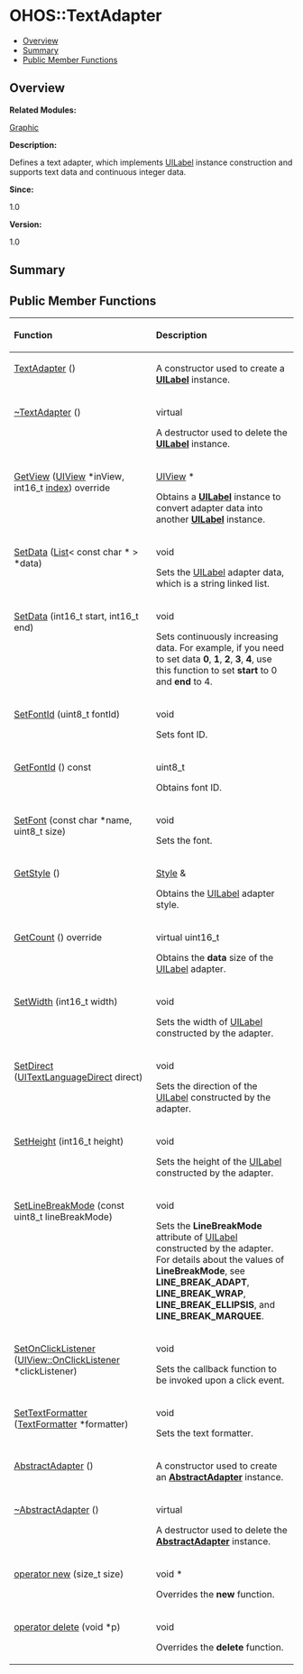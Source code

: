 # OHOS::TextAdapter<a name="ZH-CN_TOPIC_0000001054799619"></a>

-   [Overview](#section1319751186165633)
-   [Summary](#section927771271165633)
-   [Public Member Functions](#pub-methods)

## **Overview**<a name="section1319751186165633"></a>

**Related Modules:**

[Graphic](Graphic.md)

**Description:**

Defines a text adapter, which implements  [UILabel](OHOS-UILabel.md)  instance construction and supports text data and continuous integer data. 

**Since:**

1.0

**Version:**

1.0

## **Summary**<a name="section927771271165633"></a>

## Public Member Functions<a name="pub-methods"></a>

<a name="table560772516165633"></a>
<table><thead align="left"><tr id="row495973780165633"><th class="cellrowborder" valign="top" width="50%" id="mcps1.1.3.1.1"><p id="p1586687731165633"><a name="p1586687731165633"></a><a name="p1586687731165633"></a>Function</p>
</th>
<th class="cellrowborder" valign="top" width="50%" id="mcps1.1.3.1.2"><p id="p718001073165633"><a name="p718001073165633"></a><a name="p718001073165633"></a>Description</p>
</th>
</tr>
</thead>
<tbody><tr id="row181478131165633"><td class="cellrowborder" valign="top" width="50%" headers="mcps1.1.3.1.1 "><p id="p669434077165633"><a name="p669434077165633"></a><a name="p669434077165633"></a><a href="Graphic.md#ga38bde4aa4a0952341ad74284ff686832">TextAdapter</a> ()</p>
</td>
<td class="cellrowborder" valign="top" width="50%" headers="mcps1.1.3.1.2 "><p id="p1570045557165633"><a name="p1570045557165633"></a><a name="p1570045557165633"></a> </p>
<p id="p199267118165633"><a name="p199267118165633"></a><a name="p199267118165633"></a>A constructor used to create a <strong id="b1150858777165633"><a name="b1150858777165633"></a><a name="b1150858777165633"></a><a href="OHOS-UILabel.md">UILabel</a></strong> instance. </p>
</td>
</tr>
<tr id="row1512158957165633"><td class="cellrowborder" valign="top" width="50%" headers="mcps1.1.3.1.1 "><p id="p1635533846165633"><a name="p1635533846165633"></a><a name="p1635533846165633"></a><a href="Graphic.md#ga1e868c845df224beff2f3c6f49593d3b">~TextAdapter</a> ()</p>
</td>
<td class="cellrowborder" valign="top" width="50%" headers="mcps1.1.3.1.2 "><p id="p1599324193165633"><a name="p1599324193165633"></a><a name="p1599324193165633"></a>virtual </p>
<p id="p451152421165633"><a name="p451152421165633"></a><a name="p451152421165633"></a>A destructor used to delete the <strong id="b2098108636165633"><a name="b2098108636165633"></a><a name="b2098108636165633"></a><a href="OHOS-UILabel.md">UILabel</a></strong> instance. </p>
</td>
</tr>
<tr id="row1643322103165633"><td class="cellrowborder" valign="top" width="50%" headers="mcps1.1.3.1.1 "><p id="p654624172165633"><a name="p654624172165633"></a><a name="p654624172165633"></a><a href="Graphic.md#ga733211ca13eccff628bb2712c27b885e">GetView</a> (<a href="OHOS-UIView.md">UIView</a> *inView, int16_t <a href="UTILS.md#ga1d3748ca570dcb09a2fb28e8015107dd">index</a>) override</p>
</td>
<td class="cellrowborder" valign="top" width="50%" headers="mcps1.1.3.1.2 "><p id="p494970265165633"><a name="p494970265165633"></a><a name="p494970265165633"></a><a href="OHOS-UIView.md">UIView</a> * </p>
<p id="p299779797165633"><a name="p299779797165633"></a><a name="p299779797165633"></a>Obtains a <strong id="b1161162834165633"><a name="b1161162834165633"></a><a name="b1161162834165633"></a><a href="OHOS-UILabel.md">UILabel</a></strong> instance to convert adapter data into another <strong id="b1402109844165633"><a name="b1402109844165633"></a><a name="b1402109844165633"></a><a href="OHOS-UILabel.md">UILabel</a></strong> instance. </p>
</td>
</tr>
<tr id="row1825733642165633"><td class="cellrowborder" valign="top" width="50%" headers="mcps1.1.3.1.1 "><p id="p1994084364165633"><a name="p1994084364165633"></a><a name="p1994084364165633"></a><a href="Graphic.md#gabe6f62c7e3284e04b37451963e803a96">SetData</a> (<a href="OHOS-List-T.md">List</a>&lt; const char * &gt; *data)</p>
</td>
<td class="cellrowborder" valign="top" width="50%" headers="mcps1.1.3.1.2 "><p id="p265232812165633"><a name="p265232812165633"></a><a name="p265232812165633"></a>void </p>
<p id="p1148646759165633"><a name="p1148646759165633"></a><a name="p1148646759165633"></a>Sets the <a href="OHOS-UILabel.md">UILabel</a> adapter data, which is a string linked list. </p>
</td>
</tr>
<tr id="row717301342165633"><td class="cellrowborder" valign="top" width="50%" headers="mcps1.1.3.1.1 "><p id="p1995728617165633"><a name="p1995728617165633"></a><a name="p1995728617165633"></a><a href="Graphic.md#ga9521d17dfaf251b42deafc182aea8a1e">SetData</a> (int16_t start, int16_t end)</p>
</td>
<td class="cellrowborder" valign="top" width="50%" headers="mcps1.1.3.1.2 "><p id="p366592231165633"><a name="p366592231165633"></a><a name="p366592231165633"></a>void </p>
<p id="p256694142165633"><a name="p256694142165633"></a><a name="p256694142165633"></a>Sets continuously increasing data. For example, if you need to set data <strong id="b1467215544165633"><a name="b1467215544165633"></a><a name="b1467215544165633"></a>0</strong>, <strong id="b1166899706165633"><a name="b1166899706165633"></a><a name="b1166899706165633"></a>1</strong>, <strong id="b316038528165633"><a name="b316038528165633"></a><a name="b316038528165633"></a>2</strong>, <strong id="b907495800165633"><a name="b907495800165633"></a><a name="b907495800165633"></a>3</strong>, <strong id="b1418335185165633"><a name="b1418335185165633"></a><a name="b1418335185165633"></a>4</strong>, use this function to set <strong id="b243196211165633"><a name="b243196211165633"></a><a name="b243196211165633"></a>start</strong> to 0 and <strong id="b2063941929165633"><a name="b2063941929165633"></a><a name="b2063941929165633"></a>end</strong> to 4. </p>
</td>
</tr>
<tr id="row57577900165633"><td class="cellrowborder" valign="top" width="50%" headers="mcps1.1.3.1.1 "><p id="p174083580165633"><a name="p174083580165633"></a><a name="p174083580165633"></a><a href="Graphic.md#gaf0ec9f4036ed071ab95081bb3237f89a">SetFontId</a> (uint8_t fontId)</p>
</td>
<td class="cellrowborder" valign="top" width="50%" headers="mcps1.1.3.1.2 "><p id="p155885299165633"><a name="p155885299165633"></a><a name="p155885299165633"></a>void </p>
<p id="p323190504165633"><a name="p323190504165633"></a><a name="p323190504165633"></a>Sets font ID. </p>
</td>
</tr>
<tr id="row1937126654165633"><td class="cellrowborder" valign="top" width="50%" headers="mcps1.1.3.1.1 "><p id="p1907692096165633"><a name="p1907692096165633"></a><a name="p1907692096165633"></a><a href="Graphic.md#ga077ac9bece7019abc2a755031ddc5575">GetFontId</a> () const</p>
</td>
<td class="cellrowborder" valign="top" width="50%" headers="mcps1.1.3.1.2 "><p id="p1384929531165633"><a name="p1384929531165633"></a><a name="p1384929531165633"></a>uint8_t </p>
<p id="p1866532698165633"><a name="p1866532698165633"></a><a name="p1866532698165633"></a>Obtains font ID. </p>
</td>
</tr>
<tr id="row118720714165633"><td class="cellrowborder" valign="top" width="50%" headers="mcps1.1.3.1.1 "><p id="p959493211165633"><a name="p959493211165633"></a><a name="p959493211165633"></a><a href="Graphic.md#ga28d957b0aa0324e876a871eae1b80d3f">SetFont</a> (const char *name, uint8_t size)</p>
</td>
<td class="cellrowborder" valign="top" width="50%" headers="mcps1.1.3.1.2 "><p id="p599580597165633"><a name="p599580597165633"></a><a name="p599580597165633"></a>void </p>
<p id="p1215746243165633"><a name="p1215746243165633"></a><a name="p1215746243165633"></a>Sets the font. </p>
</td>
</tr>
<tr id="row873590147165633"><td class="cellrowborder" valign="top" width="50%" headers="mcps1.1.3.1.1 "><p id="p926664030165633"><a name="p926664030165633"></a><a name="p926664030165633"></a><a href="Graphic.md#gacba8806f0f63a2b0436dbe4ec1b4d01c">GetStyle</a> ()</p>
</td>
<td class="cellrowborder" valign="top" width="50%" headers="mcps1.1.3.1.2 "><p id="p1634971213165633"><a name="p1634971213165633"></a><a name="p1634971213165633"></a><a href="OHOS-Style.md">Style</a> &amp; </p>
<p id="p1835846251165633"><a name="p1835846251165633"></a><a name="p1835846251165633"></a>Obtains the <a href="OHOS-UILabel.md">UILabel</a> adapter style. </p>
</td>
</tr>
<tr id="row1288051262165633"><td class="cellrowborder" valign="top" width="50%" headers="mcps1.1.3.1.1 "><p id="p1399947482165633"><a name="p1399947482165633"></a><a name="p1399947482165633"></a><a href="Graphic.md#gaa8d1098628c391a687b08f4ccdba0a4d">GetCount</a> () override</p>
</td>
<td class="cellrowborder" valign="top" width="50%" headers="mcps1.1.3.1.2 "><p id="p1913438406165633"><a name="p1913438406165633"></a><a name="p1913438406165633"></a>virtual uint16_t </p>
<p id="p464025582165633"><a name="p464025582165633"></a><a name="p464025582165633"></a>Obtains the <strong id="b760368989165633"><a name="b760368989165633"></a><a name="b760368989165633"></a>data</strong> size of the <a href="OHOS-UILabel.md">UILabel</a> adapter. </p>
</td>
</tr>
<tr id="row2015823714165633"><td class="cellrowborder" valign="top" width="50%" headers="mcps1.1.3.1.1 "><p id="p2066478181165633"><a name="p2066478181165633"></a><a name="p2066478181165633"></a><a href="Graphic.md#gaed7f27b1dbf4f50ae8eda00cc6cb6a27">SetWidth</a> (int16_t width)</p>
</td>
<td class="cellrowborder" valign="top" width="50%" headers="mcps1.1.3.1.2 "><p id="p1166938259165633"><a name="p1166938259165633"></a><a name="p1166938259165633"></a>void </p>
<p id="p1601809169165633"><a name="p1601809169165633"></a><a name="p1601809169165633"></a>Sets the width of <a href="OHOS-UILabel.md">UILabel</a> constructed by the adapter. </p>
</td>
</tr>
<tr id="row1149470489165633"><td class="cellrowborder" valign="top" width="50%" headers="mcps1.1.3.1.1 "><p id="p1861006256165633"><a name="p1861006256165633"></a><a name="p1861006256165633"></a><a href="Graphic.md#ga618021df16f2156ddeeb12d5a8fa14f9">SetDirect</a> (<a href="Graphic.md#ga0c108f97781843f67c101b47b6c00cf0">UITextLanguageDirect</a> direct)</p>
</td>
<td class="cellrowborder" valign="top" width="50%" headers="mcps1.1.3.1.2 "><p id="p157936949165633"><a name="p157936949165633"></a><a name="p157936949165633"></a>void </p>
<p id="p1216531290165633"><a name="p1216531290165633"></a><a name="p1216531290165633"></a>Sets the direction of the <a href="OHOS-UILabel.md">UILabel</a> constructed by the adapter. </p>
</td>
</tr>
<tr id="row1338774368165633"><td class="cellrowborder" valign="top" width="50%" headers="mcps1.1.3.1.1 "><p id="p841442999165633"><a name="p841442999165633"></a><a name="p841442999165633"></a><a href="Graphic.md#ga2c83259c064091d74deac1e4a69f834c">SetHeight</a> (int16_t height)</p>
</td>
<td class="cellrowborder" valign="top" width="50%" headers="mcps1.1.3.1.2 "><p id="p1651777469165633"><a name="p1651777469165633"></a><a name="p1651777469165633"></a>void </p>
<p id="p1798207984165633"><a name="p1798207984165633"></a><a name="p1798207984165633"></a>Sets the height of the <a href="OHOS-UILabel.md">UILabel</a> constructed by the adapter. </p>
</td>
</tr>
<tr id="row1236532427165633"><td class="cellrowborder" valign="top" width="50%" headers="mcps1.1.3.1.1 "><p id="p1420971974165633"><a name="p1420971974165633"></a><a name="p1420971974165633"></a><a href="Graphic.md#gafc5f3b2c909753f4a7ef53daa80b530b">SetLineBreakMode</a> (const uint8_t lineBreakMode)</p>
</td>
<td class="cellrowborder" valign="top" width="50%" headers="mcps1.1.3.1.2 "><p id="p2138884519165633"><a name="p2138884519165633"></a><a name="p2138884519165633"></a>void </p>
<p id="p693789692165633"><a name="p693789692165633"></a><a name="p693789692165633"></a>Sets the <strong id="b742219316165633"><a name="b742219316165633"></a><a name="b742219316165633"></a>LineBreakMode</strong> attribute of <a href="OHOS-UILabel.md">UILabel</a> constructed by the adapter. For details about the values of <strong id="b1746261237165633"><a name="b1746261237165633"></a><a name="b1746261237165633"></a>LineBreakMode</strong>, see <strong id="b778941449165633"><a name="b778941449165633"></a><a name="b778941449165633"></a>LINE_BREAK_ADAPT</strong>, <strong id="b1849644826165633"><a name="b1849644826165633"></a><a name="b1849644826165633"></a>LINE_BREAK_WRAP</strong>, <strong id="b92928536165633"><a name="b92928536165633"></a><a name="b92928536165633"></a>LINE_BREAK_ELLIPSIS</strong>, and <strong id="b829792256165633"><a name="b829792256165633"></a><a name="b829792256165633"></a>LINE_BREAK_MARQUEE</strong>. </p>
</td>
</tr>
<tr id="row804641580165633"><td class="cellrowborder" valign="top" width="50%" headers="mcps1.1.3.1.1 "><p id="p2116023992165633"><a name="p2116023992165633"></a><a name="p2116023992165633"></a><a href="Graphic.md#ga9aa8cecae666906c7fa3d292d6c1c842">SetOnClickListener</a> (<a href="OHOS-UIView-OnClickListener.md">UIView::OnClickListener</a> *clickListener)</p>
</td>
<td class="cellrowborder" valign="top" width="50%" headers="mcps1.1.3.1.2 "><p id="p2128728533165633"><a name="p2128728533165633"></a><a name="p2128728533165633"></a>void </p>
<p id="p1615923664165633"><a name="p1615923664165633"></a><a name="p1615923664165633"></a>Sets the callback function to be invoked upon a click event. </p>
</td>
</tr>
<tr id="row1789706012165633"><td class="cellrowborder" valign="top" width="50%" headers="mcps1.1.3.1.1 "><p id="p477781086165633"><a name="p477781086165633"></a><a name="p477781086165633"></a><a href="Graphic.md#gadad75361a42fd390b5f9c5edad2f2f0b">SetTextFormatter</a> (<a href="OHOS-TextFormatter.md">TextFormatter</a> *formatter)</p>
</td>
<td class="cellrowborder" valign="top" width="50%" headers="mcps1.1.3.1.2 "><p id="p1760190826165633"><a name="p1760190826165633"></a><a name="p1760190826165633"></a>void </p>
<p id="p863436030165633"><a name="p863436030165633"></a><a name="p863436030165633"></a>Sets the text formatter. </p>
</td>
</tr>
<tr id="row1414671484165633"><td class="cellrowborder" valign="top" width="50%" headers="mcps1.1.3.1.1 "><p id="p545782134165633"><a name="p545782134165633"></a><a name="p545782134165633"></a><a href="Graphic.md#gab60e1c77fb98352bd62e56b550d75d88">AbstractAdapter</a> ()</p>
</td>
<td class="cellrowborder" valign="top" width="50%" headers="mcps1.1.3.1.2 "><p id="p613734207165633"><a name="p613734207165633"></a><a name="p613734207165633"></a> </p>
<p id="p1039339144165633"><a name="p1039339144165633"></a><a name="p1039339144165633"></a>A constructor used to create an <strong id="b49304891165633"><a name="b49304891165633"></a><a name="b49304891165633"></a><a href="OHOS-AbstractAdapter.md">AbstractAdapter</a></strong> instance. </p>
</td>
</tr>
<tr id="row475944171165633"><td class="cellrowborder" valign="top" width="50%" headers="mcps1.1.3.1.1 "><p id="p792896266165633"><a name="p792896266165633"></a><a name="p792896266165633"></a><a href="Graphic.md#ga86fbbc62904d459ec4fa39bab7703af7">~AbstractAdapter</a> ()</p>
</td>
<td class="cellrowborder" valign="top" width="50%" headers="mcps1.1.3.1.2 "><p id="p393232740165633"><a name="p393232740165633"></a><a name="p393232740165633"></a>virtual </p>
<p id="p154078938165633"><a name="p154078938165633"></a><a name="p154078938165633"></a>A destructor used to delete the <strong id="b1024999623165633"><a name="b1024999623165633"></a><a name="b1024999623165633"></a><a href="OHOS-AbstractAdapter.md">AbstractAdapter</a></strong> instance. </p>
</td>
</tr>
<tr id="row1775571472165633"><td class="cellrowborder" valign="top" width="50%" headers="mcps1.1.3.1.1 "><p id="p1544412925165633"><a name="p1544412925165633"></a><a name="p1544412925165633"></a><a href="Graphic.md#ga4854963aa969ee20a6cd174a70f5cd23">operator new</a> (size_t size)</p>
</td>
<td class="cellrowborder" valign="top" width="50%" headers="mcps1.1.3.1.2 "><p id="p1086483145165633"><a name="p1086483145165633"></a><a name="p1086483145165633"></a>void * </p>
<p id="p1675555604165633"><a name="p1675555604165633"></a><a name="p1675555604165633"></a>Overrides the <strong id="b381749637165633"><a name="b381749637165633"></a><a name="b381749637165633"></a>new</strong> function. </p>
</td>
</tr>
<tr id="row49009911165633"><td class="cellrowborder" valign="top" width="50%" headers="mcps1.1.3.1.1 "><p id="p2005392278165633"><a name="p2005392278165633"></a><a name="p2005392278165633"></a><a href="Graphic.md#gadf1997a0f56ac2b220e7f0f8e8e0a6ef">operator delete</a> (void *p)</p>
</td>
<td class="cellrowborder" valign="top" width="50%" headers="mcps1.1.3.1.2 "><p id="p1606015410165633"><a name="p1606015410165633"></a><a name="p1606015410165633"></a>void </p>
<p id="p1031276767165633"><a name="p1031276767165633"></a><a name="p1031276767165633"></a>Overrides the <strong id="b1189474440165633"><a name="b1189474440165633"></a><a name="b1189474440165633"></a>delete</strong> function. </p>
</td>
</tr>
</tbody>
</table>

